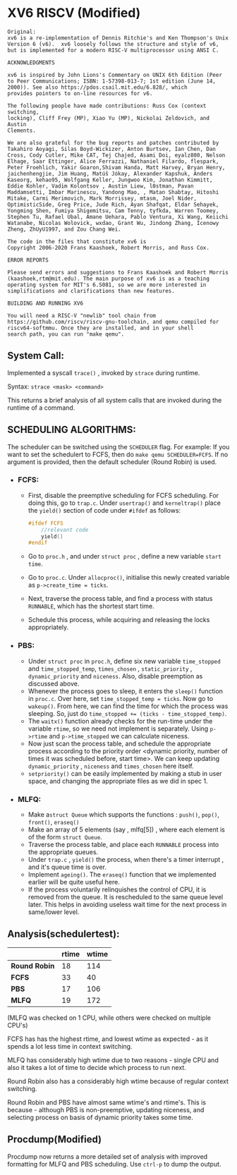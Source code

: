 # XV6 RISCV (Modified)

```
Original:
xv6 is a re-implementation of Dennis Ritchie's and Ken Thompson's Unix
Version 6 (v6).  xv6 loosely follows the structure and style of v6,
but is implemented for a modern RISC-V multiprocessor using ANSI C.

ACKNOWLEDGMENTS

xv6 is inspired by John Lions's Commentary on UNIX 6th Edition (Peer
to Peer Communications; ISBN: 1-57398-013-7; 1st edition (June 14,
2000)). See also https://pdos.csail.mit.edu/6.828/, which
provides pointers to on-line resources for v6.

The following people have made contributions: Russ Cox (context switching,
locking), Cliff Frey (MP), Xiao Yu (MP), Nickolai Zeldovich, and Austin
Clements.

We are also grateful for the bug reports and patches contributed by
Takahiro Aoyagi, Silas Boyd-Wickizer, Anton Burtsev, Ian Chen, Dan
Cross, Cody Cutler, Mike CAT, Tej Chajed, Asami Doi, eyalz800, Nelson
Elhage, Saar Ettinger, Alice Ferrazzi, Nathaniel Filardo, flespark,
Peter Froehlich, Yakir Goaron,Shivam Handa, Matt Harvey, Bryan Henry,
jaichenhengjie, Jim Huang, Matúš Jókay, Alexander Kapshuk, Anders
Kaseorg, kehao95, Wolfgang Keller, Jungwoo Kim, Jonathan Kimmitt,
Eddie Kohler, Vadim Kolontsov , Austin Liew, l0stman, Pavan
Maddamsetti, Imbar Marinescu, Yandong Mao, , Matan Shabtay, Hitoshi
Mitake, Carmi Merimovich, Mark Morrissey, mtasm, Joel Nider,
OptimisticSide, Greg Price, Jude Rich, Ayan Shafqat, Eldar Sehayek,
Yongming Shen, Fumiya Shigemitsu, Cam Tenny, tyfkda, Warren Toomey,
Stephen Tu, Rafael Ubal, Amane Uehara, Pablo Ventura, Xi Wang, Keiichi
Watanabe, Nicolas Wolovick, wxdao, Grant Wu, Jindong Zhang, Icenowy
Zheng, ZhUyU1997, and Zou Chang Wei.

The code in the files that constitute xv6 is
Copyright 2006-2020 Frans Kaashoek, Robert Morris, and Russ Cox.

ERROR REPORTS

Please send errors and suggestions to Frans Kaashoek and Robert Morris
(kaashoek,rtm@mit.edu). The main purpose of xv6 is as a teaching
operating system for MIT's 6.S081, so we are more interested in
simplifications and clarifications than new features.

BUILDING AND RUNNING XV6

You will need a RISC-V "newlib" tool chain from
https://github.com/riscv/riscv-gnu-toolchain, and qemu compiled for
riscv64-softmmu. Once they are installed, and in your shell
search path, you can run "make qemu".
```

## System Call:

Implemented a syscall `trace()` , invoked by `strace` during runtime.

Syntax: `strace <mask> <command>`

This returns a brief analysis of all system calls that are invoked during the runtime of a command.

## SCHEDULING ALGORITHMS:

The scheduler can be switched using the `SCHEDULER` flag. For example: If you want to set the schedulert to FCFS, then do `make qemu SCHEDULER=FCFS`. If no argument is provided, then the default scheduler (Round Robin) is used.

- ### FCFS: 

  - First, disable the preemptive scheduling for FCFS scheduling. For doing this, go to `trap.c`. Under `usertrap()` and `kerneltrap()` place the `yield()` section of code under `#ifdef` as follows:

    ```c
    #ifdef FCFS
    	//relevant code
    	yield()
    #endif
    ```

  - Go to `proc.h` , and under `struct proc` , define a new variable `start time`.
  - Go to `proc.c`. Under `allocproc()`, initialise this newly created variable as `p->create_time = ticks`.
  - Next, traverse the process table, and find a process with status `RUNNABLE`, which has the shortest start time.
  - Schedule this process, while acquiring and releasing the locks appropriately.

- ### PBS:

  - Under `struct proc` in `proc.h`, define six new variable `time_stopped` and `time_stopped_temp`, `times_chosen` , `static_priority` , `dynamic_priority` and `niceness`. Also, disable preemption as discussed above.
  - Whenever the process goes to sleep, it enters the `sleep()` function in `proc.c`. Over here, set `time_stopped_temp = ticks`. Now go to `wakeup()`. From here, we can find the time for which the process was sleeping. So, just do `time_stopped += (ticks - time_stopped_temp)`. 
  - The `waitx()` function already checks for the run-time under the variable `rtime`, so we need not implement is separately. Using `p->rtime` and `p->time_stopped` we can calculate niceness.
  - Now just scan the process table, and schedule the appropriate process according to the priority order <dynamic priority, number of times it was scheduled before, start time>. We can keep updating `dynamic_priority` , `niceness` and `times_chosen` here itself.
  - `setpriority()` can be easily implemented by making a stub in user space, and changing the appropriate files as we did in spec 1.

- ### MLFQ:

  - Make a`struct Queue` which supports the functions : `push()`, `pop()`, `front()`, `eraseq()`
  - Make an array of 5 elements (say , mlfq[5]) , where each element is of the form `struct Queue`.
  - Traverse the process table, and place each `RUNNABLE` process into the appropriate queues.
  - Under `trap.c` , `yield()` the process, when there's a timer interrupt , and it's queue time is over. 
  - Implement `ageing()`. The `eraseq()` function that we implemented earlier will be quite useful here.
  - If the process voluntarily relinquishes the control of CPU, it is removed from the queue. It is rescheduled to the same queue level later. This helps in avoiding useless wait time for the next process in same/lower level.



## Analysis(schedulertest):



|                 | **rtime** | **wtime** |
| --------------- | --------- | --------- |
| **Round Robin** | 18        | 114       |
| **FCFS**        | 33        | 40        |
| **PBS**         | 17        | 106       |
| **MLFQ**        | 19        | 172       |

(MLFQ was checked on 1 CPU, while others were checked on multiple CPU's)

FCFS has has the highest rtime, and lowest wtime as expected - as it spends a lot less time in context switching.

MLFQ has considerably high wtime due to two reasons - single CPU and also it takes a lot of time to decide which process to run next.

Round Robin also has a considerably high wtime because of regular context switching.

Round Robin and PBS have almost same wtime's and rtime's. This is because - although PBS is non-preemptive, updating niceness, and selecting process on basis of dynamic priority takes some time.



## Procdump(Modified)

Procdump now returns a more detailed set of analysis with improved formatting for MLFQ and PBS scheduling. Use `ctrl-p` to dump the output.



